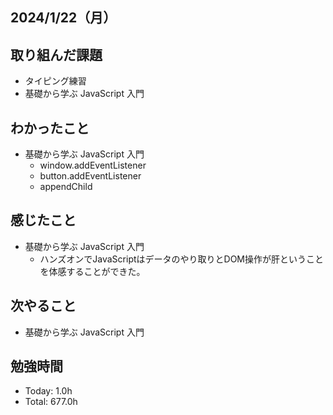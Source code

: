 ## 2024/1/22（月）

## 取り組んだ課題

- タイピング練習
- 基礎から学ぶ JavaScript 入門

## わかったこと
- 基礎から学ぶ JavaScript 入門
  - window.addEventListener
  - button.addEventListener
  - appendChild
    
## 感じたこと 
- 基礎から学ぶ JavaScript 入門
  - ハンズオンでJavaScriptはデータのやり取りとDOM操作が肝ということを体感することができた。

## 次やること
- 基礎から学ぶ JavaScript 入門

## 勉強時間

- Today: 1.0h
- Total: 677.0h
